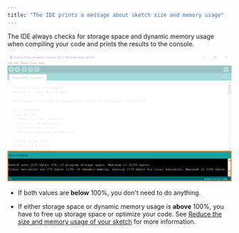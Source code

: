 ```yaml
---
title: "The IDE prints a message about sketch size and memory usage"
---
```


The IDE always checks for storage space and dynamic memory usage when compiling your code and prints the results to the console.

![IDE storage space and memory usage printed in the console](img/IDE_storage_and_memory_console.png)


* If both values are **below** 100%, you don't need to do anything.

* If either storage space or dynamic memory usage is **above** 100%, you have to free up storage space or optimize your code. See [Reduce the size and memory usage of your sketch](https://support.arduino.cc/hc/en-us/articles/360013825179-Reduce-the-size-and-memory-usage-of-your-sketch) for more information.
